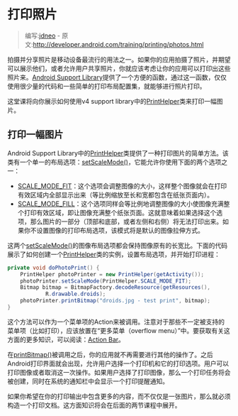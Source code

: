 # 打印照片

> 编写:[jdneo](https://github.com/jdneo) - 原文:<http://developer.android.com/training/printing/photos.html>

拍摄并分享照片是移动设备最流行的用法之一。如果你的应用拍摄了照片，并期望可以展示他们，或者允许用户共享照片，你就应该考虑让你的应用可以打印出这些照片来。[Android Support Library](http://developer.android.com/tools/support-library/index.html)提供了一个方便的函数，通过这一函数，仅仅使用很少量的代码和一些简单的打印布局配置集，就能够进行照片打印。

这堂课将向你展示如何使用v4 support library中的[PrintHelper](http://developer.android.com/reference/android/support/v4/print/PrintHelper.html)类来打印一幅图片。

## 打印一幅图片

Android Support Library中的[PrintHelper](http://developer.android.com/reference/android/support/v4/print/PrintHelper.html)类提供了一种打印图片的简单方法。该类有一个单一的布局选项：<a href="http://developer.android.com/reference/android/support/v4/print/PrintHelper.html#setScaleMode(int)">setScaleMode()</a>，它能允许你使用下面的两个选项之一：
* [SCALE_MODE_FIT](http://developer.android.com/reference/android/support/v4/print/PrintHelper.html#SCALE_MODE_FIT)：这个选项会调整图像的大小，这样整个图像就会在打印有效区域内全部显示出来（等比例缩放至长和宽都包含在纸张页面内）。
* [SCALE_MODE_FILL](http://developer.android.com/reference/android/support/v4/print/PrintHelper.html#SCALE_MODE_FILL)：这个选项同样会等比例地调整图像的大小使图像充满整个打印有效区域，即让图像充满整个纸张页面。这就意味着如果选择这个选项，那么图片的一部分（顶部和底部，或者左侧和右侧）将无法打印出来。如果你不设置图像的打印布局选项，该模式将是默认的图像拉伸方式。

这两个<a href="http://developer.android.com/reference/android/support/v4/print/PrintHelper.html#setScaleMode(int)">setScaleMode()</a>的图像布局选项都会保持图像原有的长宽比。下面的代码展示了如何创建一个[PrintHelper](http://developer.android.com/reference/android/support/v4/print/PrintHelper.html)类的实例，设置布局选项，并开始打印进程：

```java
private void doPhotoPrint() {
    PrintHelper photoPrinter = new PrintHelper(getActivity());
    photoPrinter.setScaleMode(PrintHelper.SCALE_MODE_FIT);
    Bitmap bitmap = BitmapFactory.decodeResource(getResources(),
            R.drawable.droids);
    photoPrinter.printBitmap("droids.jpg - test print", bitmap);
}
```

这个方法可以作为一个菜单项的Action来被调用。注意对于那些不一定被支持的菜单项（比如打印），应该放置在“更多菜单（overflow menu）”中。要获取有关这方面的更多知识，可以阅读：[Action Bar](http://developer.android.com/design/patterns/actionbar.html)。

在<a href="http://developer.android.com/reference/android/support/v4/print/PrintHelper.html#printBitmap(java.lang.String, android.graphics.Bitmap)">printBitmap()</a>被调用之后，你的应用就不再需要进行其他的操作了。之后Android打印界面就会出现，允许用户选择一个打印机和它的打印选项。用户可以打印图像或者取消这一次操作。如果用户选择了打印图像，那么一个打印任务将会被创建，同时在系统的通知栏中会显示一个打印提醒通知。

如果你希望在你的打印输出中包含更多的内容，而不仅仅是一张图片，那么就必须构造一个打印文档。这方面知识将会在后面的两节课程中展开。
